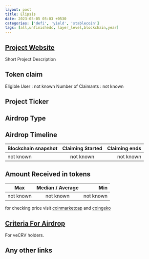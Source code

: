 ```yaml
---
layout: post
title: Elipsis
date: 2023-05-05 05:03 +0530
categories: ['defi', 'yield', 'stablecoin']
tags: [all,unfinishedc, layer_level,blockchain,year]
---
```





## [Project Website](https://ellipsis.finance/claim)

 Short Project Description

## Token claim

Eligible User : not known
Number of Claimants : not known

## Project Ticker

## Airdrop Type

## Airdrop Timeline

| Blockchain snapshot     | Claiming Started           | Claiming ends    |
| ----------------------- |:--------------------------:| ----------------:|
|       not known         |        not known           |   not known      |

## Amount Received in tokens

| Max        |    Median / Average  |       Min    |
| ---------- |:--------------------:| ------------:|
| not known  |     not known        |  not known   |

for checking price visit [coinmarketcap](https://coinmarketcap.com/currencies/) and [coingeko](https://www.coingecko.com/en/coins/)

## [Criteria For Airdrop](link)

 For veCRV holders.

## Any other links
